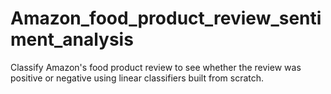 # Amazon_food_product_review_sentiment_analysis
Classify Amazon's food product review to see whether the review was positive or negative using linear classifiers built from scratch.
